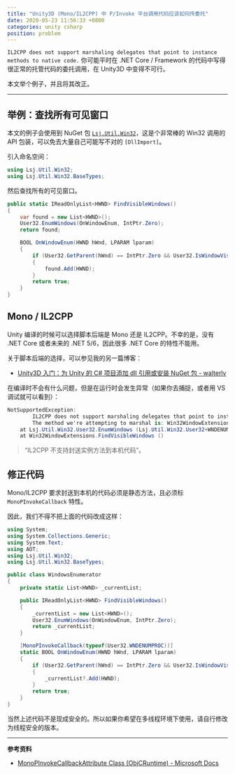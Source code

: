 ```yaml
---
title: "Unity3D (Mono/IL2CPP) 中 P/Invoke 平台调用代码应该如何传委托"
date: 2020-05-23 11:56:33 +0800
categories: unity csharp
position: problem
---
```


`IL2CPP does not support marshaling delegates that point to instance methods to native code.` 你可能平时在 .NET Core / Framework 的代码中写得很正常的托管代码的委托调用，在 Unity3D 中变得不可行。

本文举个例子，并且将其改正。

---

<div id="toc"></div>

## 举例：查找所有可见窗口

本文的例子会使用到 NuGet 包 [`Lsj.Util.Win32`](https://www.nuget.org/packages/Lsj.Util.Win32/)，这是个非常棒的 Win32 调用的 API 包装，可以免去大量自己可能写不对的 `[DllImport]`。

引入命名空间：

```csharp
using Lsj.Util.Win32;
using Lsj.Util.Win32.BaseTypes;
```

然后查找所有的可见窗口。

```csharp
public static IReadOnlyList<HWND> FindVisibleWindows()
{
    var found = new List<HWND>();
    User32.EnumWindows(OnWindowEnum, IntPtr.Zero);
    return found;

    BOOL OnWindowEnum(HWND hWnd, LPARAM lparam)
    {
        if (User32.GetParent(hWnd) == IntPtr.Zero && User32.IsWindowVisible(hWnd))
        {
            found.Add(HWND);
        }
        return true;
    }
}
```

## Mono / IL2CPP

Unity 编译的时候可以选择脚本后端是 Mono 还是 IL2CPP。不幸的是，没有 .NET Core 或者未来的 .NET 5/6，因此很多 .NET Core 的特性不能用。

关于脚本后端的选择，可以参见我的另一篇博客：

- [Unity3D 入门：为 Unity 的 C# 项目添加 dll 引用或安装 NuGet 包 - walterlv](https://blog.walterlv.com/post/unity-starter-reference-dlls-and-add-nuget-package-for-unity-csharp-projects.html)

在编译时不会有什么问题，但是在运行时会发生异常（如果你去捕捉，或者用 VS 调试就可以看到）：

```csharp
NotSupportedException:
        IL2CPP does not support marshaling delegates that point to instance methods to native code.
        The method we're attempting to marshal is: Win32WindowExtensions+<>c__DisplayClass0_0::<FindVisibleWindows>g__OnWindowEnum|0
    at Lsj.Util.Win32.User32.EnumWindows (Lsj.Util.Win32.User32+WNDENUMPROC lpEnumFunc, Lsj.Util.Win32.BaseTypes.LPARAM lParam)
    at Win32WindowExtensions.FindVisibleWindows ()
```

> “IL2CPP 不支持封送实例方法到本机代码”。

## 修正代码

Mono/IL2CPP 要求封送到本机的代码必须是静态方法，且必须标 `MonoPInvokeCallback` 特性。

因此，我们不得不把上面的代码改成这样：

```csharp
using System;
using System.Collections.Generic;
using System.Text;
using AOT;
using Lsj.Util.Win32;
using Lsj.Util.Win32.BaseTypes;

public class WindowsEnumerator
{
    private static List<HWND> _currentList;

    public IReadOnlyList<HWND> FindVisibleWindows()
    {
        _currentList = new List<HWND>();
        User32.EnumWindows(OnWindowEnum, IntPtr.Zero);
        return _currentList;
    }

    [MonoPInvokeCallback(typeof(User32.WNDENUMPROC))]
    static BOOL OnWindowEnum(HWND hWnd, LPARAM lparam)
    {
        if (User32.GetParent(hWnd) == IntPtr.Zero && User32.IsWindowVisible(hWnd))
        {
            _currentList?.Add(HWND);
        }
        return true;
    }
}
```

当然上述代码不是现成安全的。所以如果你希望在多线程环境下使用，请自行修改为线程安全的版本。

---

**参考资料**

- [MonoPInvokeCallbackAttribute Class (ObjCRuntime) - Microsoft Docs](https://docs.microsoft.com/en-us/dotnet/api/objcruntime.monopinvokecallbackattribute)
